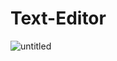# Text-Editor
![untitled](https://cloud.githubusercontent.com/assets/13224901/19022004/846744d2-88eb-11e6-815c-4def723e5b5b.png)
